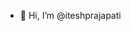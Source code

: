 - 👋 Hi, I’m @iteshprajapati

<!---
iteshprajapati/iteshprajapati is a ✨ special ✨ repository because its `README.md` (this file) appears on your GitHub profile.
You can click the Preview link to take a look at your changes.
--->
